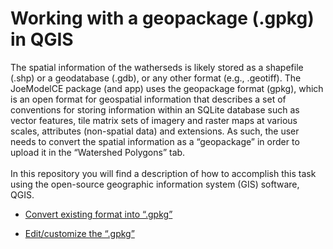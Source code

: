 # Working with a geopackage (.gpkg) in QGIS

The spatial information of the watherseds is likely stored as a shapefile (.shp) or a geodatabase (.gdb), or any other format (e.g., .geotiff). The JoeModelCE package (and app) uses the geopackage  format (gpkg), which is an open format for geospatial information that describes a set of conventions for storing information within an SQLite database such as vector features, tile matrix sets of imagery and raster maps at various scales, attributes (non-spatial data) and extensions. As such, the user needs to convert the spatial information as a “geopackage” in order to upload it in the “Watershed Polygons” tab. 
<br>
<br>
In this repository you will find a description of how to accomplish this task using the open-source geographic information system (GIS) software, QGIS.

* [Convert existing format into “.gpkg”](https://github.com/pgonzaleze/Working-with-a-geopackage-.gpkg-in-QGIS/blob/main/Convert%20format%20to%20%E2%80%9C.gpkg%E2%80%9D.md)

* [Edit/customize the “.gpkg”](https://github.com/pgonzaleze/Working-with-a-geopackage-.gpkg-in-QGIS/blob/main/Edit%20%26%20customize.md)
